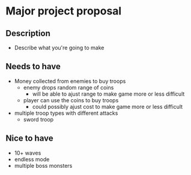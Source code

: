 # Major project proposal

## Description
- Describe what you're going to make

## Needs to have
- Money collected from enemies to buy troops
  - enemy drops random range of coins
    - will be able to ajust range to make game more or less difficult
  - player can use the coins to buy troops
    - could possibly ajust cost to make game more or less difficult
- multiple troop types with different attacks
  - sword troop


## Nice to have
- 10+ waves
- endless mode
- multiple boss monsters
